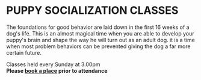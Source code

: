 # PUPPY SOCIALIZATION CLASSES

The foundations for good behavior are laid down in the first 16 weeks of a dog&#39;s life.
This is an almost magical time when you are able to develop your puppy&#39;s brain and shape the way he will turn out as an adult dog. it is a time when most problem behaviors can be prevented giving the dog a far more certain future.

<div class="alert alert-success" style="margin-bottom: 0;">
    <p>Classes held every Sunday at 3.00pm<br />
    <strong>Please <a href="/find-us/">book a place</a> prior to attendance</strong></p>
</div>
